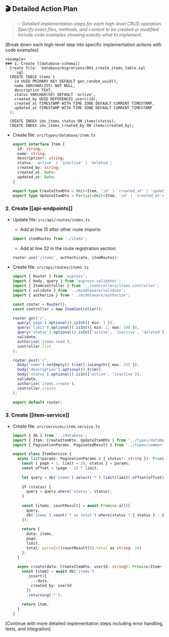 ## 🎬 Detailed Action Plan
> 💡 *Detailed implementation steps for each high-level CRUD operation. Specify exact files, methods, and content to be created or modified. Include code examples showing exactly what to implement.*

[Break down each high-level step into specific implementation actions with code examples]

```
<example>
### 1. Create [[database-schema]]
- Create file: `database/migrations/001_create_items_table.sql`
  ```sql
  CREATE TABLE items (
    id UUID PRIMARY KEY DEFAULT gen_random_uuid(),
    name VARCHAR(255) NOT NULL,
    description TEXT,
    status VARCHAR(50) DEFAULT 'active',
    created_by UUID REFERENCES users(id),
    created_at TIMESTAMP WITH TIME ZONE DEFAULT CURRENT_TIMESTAMP,
    updated_at TIMESTAMP WITH TIME ZONE DEFAULT CURRENT_TIMESTAMP
  );
  
  CREATE INDEX idx_items_status ON items(status);
  CREATE INDEX idx_items_created_by ON items(created_by);
  ```

- Create file: `src/types/database/item.ts`
  ```typescript
  export interface Item {
    id: string;
    name: string;
    description?: string;
    status: 'active' | 'inactive' | 'deleted';
    created_by: string;
    created_at: Date;
    updated_at: Date;
  }
  
  export type CreateItemDto = Omit<Item, 'id' | 'created_at' | 'updated_at'>;
  export type UpdateItemDto = Partial<Omit<Item, 'id' | 'created_at'>>;
  ```

### 2. Create [[api-endpoints]]
- Update file: `src/api/routes/index.ts`
  - Add at line 15 after other route imports:
  ```typescript
  import itemRoutes from './items';
  ```
  - Add at line 32 in the route registration section:
  ```typescript
  router.use('/items', authenticate, itemRoutes);
  ```

- Create file: `src/api/routes/items.ts`
  ```typescript
  import { Router } from 'express';
  import { body, query } from 'express-validator';
  import { ItemController } from '../controllers/items.controller';
  import { validate } from '../middleware/validate';
  import { authorize } from '../middleware/authorize';
  
  const router = Router();
  const controller = new ItemController();
  
  router.get('/',
    query('page').optional().isInt({ min: 1 }),
    query('limit').optional().isInt({ min: 1, max: 100 }),
    query('status').optional().isIn(['active', 'inactive', 'deleted']),
    validate,
    authorize('items.read'),
    controller.list
  );
  
  router.post('/',
    body('name').notEmpty().trim().isLength({ max: 255 }),
    body('description').optional().trim(),
    body('status').optional().isIn(['active', 'inactive']),
    validate,
    authorize('items.create'),
    controller.create
  );
  
  export default router;
  ```

### 3. Create [[item-service]]
- Create file: `src/services/item.service.ts`
  ```typescript
  import { db } from '../database';
  import { Item, CreateItemDto, UpdateItemDto } from '../types/database/item';
  import { PaginationParams, PaginatedResult } from '../types/common';
  
  export class ItemService {
    async list(params: PaginationParams & { status?: string }): Promise<PaginatedResult<Item>> {
      const { page = 1, limit = 20, status } = params;
      const offset = (page - 1) * limit;
      
      let query = db('items').select('*').limit(limit).offset(offset);
      
      if (status) {
        query = query.where('status', status);
      }
      
      const [items, countResult] = await Promise.all([
        query,
        db('items').count('* as total').where(status ? { status } : {})
      ]);
      
      return {
        data: items,
        page,
        limit,
        total: parseInt(countResult[0].total as string, 10)
      };
    }
    
    async create(data: CreateItemDto, userId: string): Promise<Item> {
      const [item] = await db('items')
        .insert({
          ...data,
          created_by: userId
        })
        .returning('*');
      
      return item;
    }
  }
  ```

[Continue with more detailed implementation steps including error handling, tests, and integration]
</example>
```
